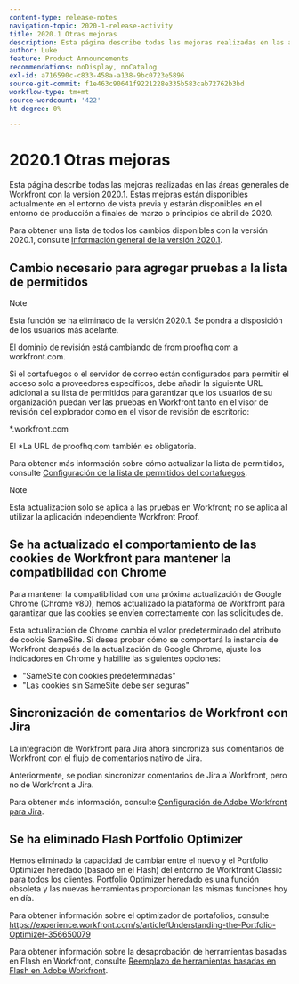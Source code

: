 ```yaml
---
content-type: release-notes
navigation-topic: 2020-1-release-activity
title: 2020.1 Otras mejoras
description: Esta página describe todas las mejoras realizadas en las áreas generales de Workfront con la versión 2020.1. Estas mejoras están disponibles actualmente en el entorno de vista previa y estarán disponibles en el entorno de producción a finales de marzo o principios de abril de 2020.
author: Luke
feature: Product Announcements
recommendations: noDisplay, noCatalog
exl-id: a716590c-c833-458a-a138-9bc0723e5896
source-git-commit: f1e463c90641f9221228e335b583cab72762b3bd
workflow-type: tm+mt
source-wordcount: '422'
ht-degree: 0%

---
```


# 2020.1 Otras mejoras

Esta página describe todas las mejoras realizadas en las áreas generales de Workfront con la versión 2020.1. Estas mejoras están disponibles actualmente en el entorno de vista previa y estarán disponibles en el entorno de producción a finales de marzo o principios de abril de 2020.

Para obtener una lista de todos los cambios disponibles con la versión 2020.1, consulte [Información general de la versión 2020.1](../../../product-announcements/product-releases/2020.1-release-activity/2020-1-release-overview.md).

## Cambio necesario para agregar pruebas a la lista de permitidos

>[!NOTE]
>
>Esta función se ha eliminado de la versión 2020.1. Se pondrá a disposición de los usuarios más adelante.

El dominio de revisión está cambiando de from proofhq.com a workfront.com.

Si el cortafuegos o el servidor de correo están configurados para permitir el acceso solo a proveedores específicos, debe añadir la siguiente URL adicional a su lista de permitidos para garantizar que los usuarios de su organización puedan ver las pruebas en Workfront tanto en el visor de revisión del explorador como en el visor de revisión de escritorio:

&#42;.workfront.com

El &#42;La URL de proofhq.com también es obligatoria.

Para obtener más información sobre cómo actualizar la lista de permitidos, consulte [Configuración de la lista de permitidos del cortafuegos](../../../administration-and-setup/get-started-wf-administration/configure-your-firewall.md).

>[!NOTE]
>
>Esta actualización solo se aplica a las pruebas en Workfront; no se aplica al utilizar la aplicación independiente Workfront Proof.

## Se ha actualizado el comportamiento de las cookies de Workfront para mantener la compatibilidad con Chrome

Para mantener la compatibilidad con una próxima actualización de Google Chrome (Chrome v80), hemos actualizado la plataforma de Workfront para garantizar que las cookies se envíen correctamente con las solicitudes de.

Esta actualización de Chrome cambia el valor predeterminado del atributo de cookie SameSite. Si desea probar cómo se comportará la instancia de Workfront después de la actualización de Google Chrome, ajuste los indicadores en Chrome y habilite las siguientes opciones:

* &quot;SameSite con cookies predeterminadas&quot;
* &quot;Las cookies sin SameSite debe ser seguras&quot;

## Sincronización de comentarios de Workfront con Jira

La integración de Workfront para Jira ahora sincroniza sus comentarios de Workfront con el flujo de comentarios nativo de Jira.

Anteriormente, se podían sincronizar comentarios de Jira a Workfront, pero no de Workfront a Jira.

Para obtener más información, consulte [Configuración de Adobe Workfront para Jira](../../../workfront-integrations-and-apps/use-workfront-with-jira/configure-workfront-for-jira.md).

## Se ha eliminado Flash Portfolio Optimizer

Hemos eliminado la capacidad de cambiar entre el nuevo y el Portfolio Optimizer heredado (basado en el Flash) del entorno de Workfront Classic para todos los clientes. Portfolio Optimizer heredado es una función obsoleta y las nuevas herramientas proporcionan las mismas funciones hoy en día.

Para obtener información sobre el optimizador de portafolios, consulte https://experience.workfront.com/s/article/Understanding-the-Portfolio-Optimizer-356650079

Para obtener información sobre la desaprobación de herramientas basadas en Flash en Workfront, consulte [Reemplazo de herramientas basadas en Flash en Adobe Workfront](../../../product-announcements/announcements/announcement-archive/replace-flash-tools.md).
